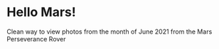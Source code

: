 # Hello Mars!
Clean way to view photos from the month of June 2021 from the Mars Perseverance Rover
